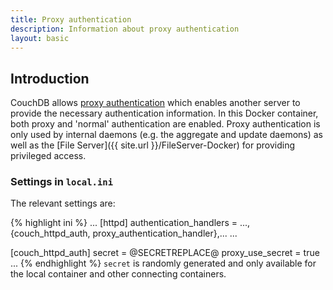 ```yaml
---
title: Proxy authentication 
description: Information about proxy authentication
layout: basic
---
```


## Introduction 

CouchDB allows [proxy
authentication](http://docs.couchdb.org/en/1.6.1/api/server/authn.html#proxy-authentication)
which enables another server to provide the necessary authentication
information.  In this Docker container, both proxy and 'normal' authentication
are enabled.  Proxy authentication is only used by internal daemons (e.g. the
aggregate and update daemons) as well as the [File Server]({{ site.url
}}/FileServer-Docker) for providing privileged access.

### Settings in `local.ini` 

The relevant settings are:

{% highlight ini %}
...
[httpd]
authentication_handlers = ..., {couch_httpd_auth, proxy_authentication_handler},...
...

[couch_httpd_auth]
secret = @SECRETREPLACE@
proxy_use_secret = true
...
{% endhighlight %} 
`secret` is randomly generated and only available for the local container and
other connecting containers.

